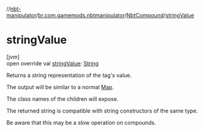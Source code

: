//[nbt-manipulator](../../../index.md)/[br.com.gamemods.nbtmanipulator](../index.md)/[NbtCompound](index.md)/[stringValue](string-value.md)

# stringValue

[jvm]\
open override val [stringValue](string-value.md): [String](https://kotlinlang.org/api/latest/jvm/stdlib/kotlin/-string/index.html)

Returns a string representation of the tag's value.

The output will be similar to a normal [Map](https://kotlinlang.org/api/latest/jvm/stdlib/kotlin.collections/-map/index.html).

The class names of the children will expose.

The returned string is compatible with string constructors of the same type.

Be aware that this may be a slow operation on compounds.
